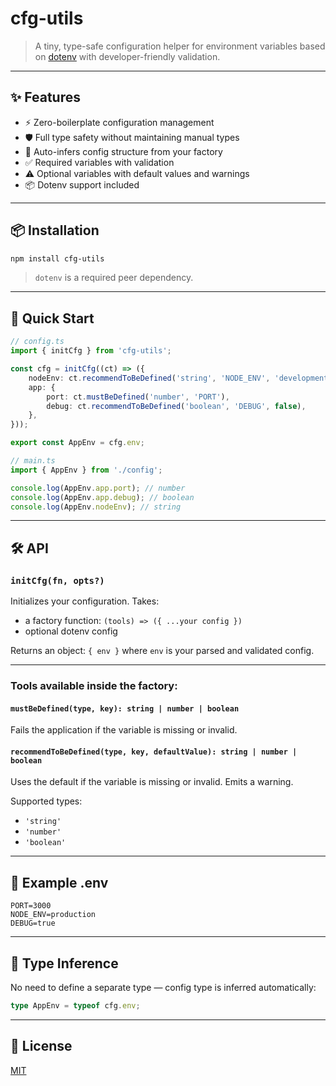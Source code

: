 # cfg-utils

> A tiny, type-safe configuration helper for environment variables based on [dotenv](https://www.npmjs.com/package/dotenv) with developer-friendly validation.

---

## ✨ Features

- ⚡ Zero-boilerplate configuration management
- 🛡️ Full type safety without maintaining manual types
- 🧠 Auto-infers config structure from your factory
- ✅ Required variables with validation
- ⚠️ Optional variables with default values and warnings
- 📦 Dotenv support included

---

## 📦 Installation

```bash
npm install cfg-utils
```

> `dotenv` is a required peer dependency.

---

## 🚀 Quick Start

```ts
// config.ts
import { initCfg } from 'cfg-utils';

const cfg = initCfg((ct) => ({
    nodeEnv: ct.recommendToBeDefined('string', 'NODE_ENV', 'development'),
    app: {
        port: ct.mustBeDefined('number', 'PORT'),
        debug: ct.recommendToBeDefined('boolean', 'DEBUG', false),
    },
}));

export const AppEnv = cfg.env;
```

```ts
// main.ts
import { AppEnv } from './config';

console.log(AppEnv.app.port); // number
console.log(AppEnv.app.debug); // boolean
console.log(AppEnv.nodeEnv); // string
```

---

## 🛠️ API

### `initCfg(fn, opts?)`

Initializes your configuration. Takes:

- a factory function: `(tools) => ({ ...your config })`
- optional dotenv config

Returns an object: `{ env }` where `env` is your parsed and validated config.

---

### Tools available inside the factory:

#### `mustBeDefined(type, key): string | number | boolean`

Fails the application if the variable is missing or invalid.

#### `recommendToBeDefined(type, key, defaultValue): string | number | boolean`

Uses the default if the variable is missing or invalid. Emits a warning.

Supported types:

- `'string'`
- `'number'`
- `'boolean'`

---

## 📁 Example .env

```env
PORT=3000
NODE_ENV=production
DEBUG=true
```

---

## 🧪 Type Inference

No need to define a separate type — config type is inferred automatically:

```ts
type AppEnv = typeof cfg.env;
```

---

## 🧷 License

[MIT](./LICENSE)
